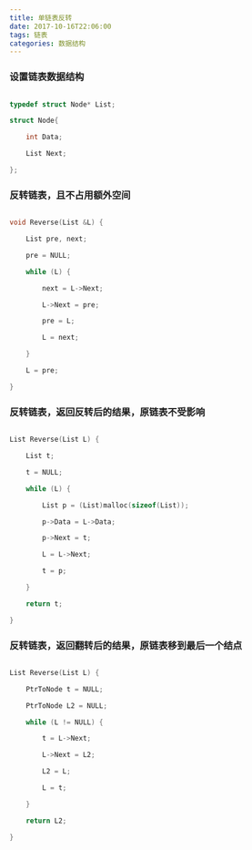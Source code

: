 ```yaml
---
title: 单链表反转
date: 2017-10-16T22:06:00
tags: 链表
categories: 数据结构
---
```


### 设置链表数据结构

```cpp

typedef struct Node* List;

struct Node{

	int Data;

	List Next;

};

```



### 反转链表，且不占用额外空间

```cpp

void Reverse(List &L) {

	List pre, next;

	pre = NULL;

	while (L) {

		next = L->Next;

		L->Next = pre;

		pre = L;

		L = next;

	}

	L = pre;

}

```



### 反转链表，返回反转后的结果，原链表不受影响

```cpp

List Reverse(List L) {

	List t;

	t = NULL;

	while (L) {

		List p = (List)malloc(sizeof(List));

		p->Data = L->Data;

		p->Next = t;

		L = L->Next;

		t = p;

	}

	return t;

}

```



### 反转链表，返回翻转后的结果，原链表移到最后一个结点



```cpp

List Reverse(List L) {

	PtrToNode t = NULL;

	PtrToNode L2 = NULL;

	while (L != NULL) {

		t = L->Next;

		L->Next = L2;

		L2 = L;

		L = t;

	}

	return L2;

}

```
    